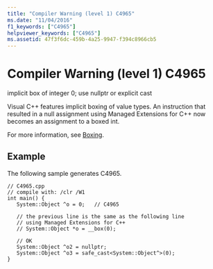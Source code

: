 ```yaml
---
title: "Compiler Warning (level 1) C4965"
ms.date: "11/04/2016"
f1_keywords: ["C4965"]
helpviewer_keywords: ["C4965"]
ms.assetid: 47f3f6dc-459b-4a25-9947-f394c8966cb5
---
```

# Compiler Warning (level 1) C4965

implicit box of integer 0; use nullptr or explicit cast

Visual C++ features implicit boxing of value types. An instruction that resulted in a null assignment using Managed Extensions for C++ now becomes an assignment to a boxed int.

For more information, see [Boxing](../../windows/boxing-cpp-component-extensions.md).

## Example

The following sample generates C4965.

```
// C4965.cpp
// compile with: /clr /W1
int main() {
   System::Object ^o = 0;   // C4965

   // the previous line is the same as the following line
   // using Managed Extensions for C++
   // System::Object *o = __box(0);

   // OK
   System::Object ^o2 = nullptr;
   System::Object ^o3 = safe_cast<System::Object^>(0);
}
```
